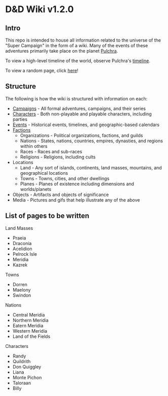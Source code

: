 # D&D Wiki v1.2.0

## Intro

This repo is intended to house all information related to the universe of the "Super Campaign" in the form of a wiki. Many of the events of these adventures primarily take place on the planet [Pulchra](Locations/Planes/pulchra.md).

To view a high-level timeline of the world, observe Pulchra's [timeline](Events/timeline.md).

To view a random page, click [here](https://flooger25.github.io/DnD_Wiki/random)!

## Structure

The following is how the wiki is structured with information on each:

- [Campaigns](Campaigns/campaigns.md) - All formal adventures, campaigns, and their series
- [Characters](Characters/characters.md) - Both non-playable and playable characters, including parties
- [Events](Events/events.md) - Historical events, timelines, and geographic-based calendars
- [Factions](Factions/factions.md)
  - Organizations - Political organizations, factions, and guilds
  - Nations - States, nations, countries, empires, dynasties, and regions within others
  - Races - Races and sub-races
  - Religions - Religions, including cults
- Locations
  - Land - Any sort of islands, continents, land masses, mountains, and geographical locations
  - Towns - Towns, cities, and other dwellings
  - Planes - Planes of existence including dimensions and worlds/planets
- Objects - Artifacts and objects of significance
- Media - Pictures and gifs that help illustrate any of the above

## List of pages to be written

Land Masses
- Praeia
- Draconia
- Acelidion
- Pelrock Isle
- Meridia
- Kazrek

Towns
- Dorren
- Maelony
- Swindon

Nations
- Central Meridia
- Northern Meridia
- Eatern Meridia
- Western Meridia
- Land of the Fields

Characters
- Randy
- Quildrith
- Don Quiggley
- Liana
- Monte Pichon
- Taloraan
- Billy
